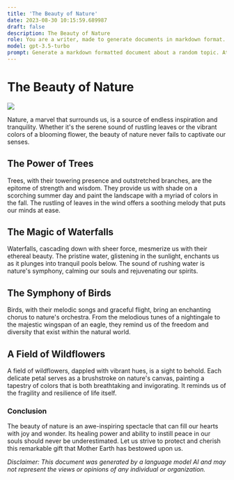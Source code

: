 ```yaml
---
title: 'The Beauty of Nature'
date: 2023-08-30 10:15:59.689987
draft: false
description: The Beauty of Nature
role: You are a writer, made to generate documents in markdown format. It is very important that all of the documents you generate are in valid markdown format.
model: gpt-3.5-turbo
prompt: Generate a markdown formatted document about a random topic. At the bottom, include a disclaimer explaining that the document was generated by you. The first line of the document should be the title. Make sure that the entire document is in proper markdown format, using a mix of various tags to make the document visually appealing.
---
```


# The Beauty of Nature

![](https://www.example.com/images/nature.jpg)

Nature, a marvel that surrounds us, is a source of endless inspiration and tranquility. Whether it's the serene sound of rustling leaves or the vibrant colors of a blooming flower, the beauty of nature never fails to captivate our senses.

## The Power of Trees

Trees, with their towering presence and outstretched branches, are the epitome of strength and wisdom. They provide us with shade on a scorching summer day and paint the landscape with a myriad of colors in the fall. The rustling of leaves in the wind offers a soothing melody that puts our minds at ease.

## The Magic of Waterfalls

Waterfalls, cascading down with sheer force, mesmerize us with their ethereal beauty. The pristine water, glistening in the sunlight, enchants us as it plunges into tranquil pools below. The sound of rushing water is nature's symphony, calming our souls and rejuvenating our spirits.

## The Symphony of Birds

Birds, with their melodic songs and graceful flight, bring an enchanting chorus to nature's orchestra. From the melodious tunes of a nightingale to the majestic wingspan of an eagle, they remind us of the freedom and diversity that exist within the natural world.

## A Field of Wildflowers

A field of wildflowers, dappled with vibrant hues, is a sight to behold. Each delicate petal serves as a brushstroke on nature's canvas, painting a tapestry of colors that is both breathtaking and invigorating. It reminds us of the fragility and resilience of life itself.

### Conclusion

The beauty of nature is an awe-inspiring spectacle that can fill our hearts with joy and wonder. Its healing power and ability to instill peace in our souls should never be underestimated. Let us strive to protect and cherish this remarkable gift that Mother Earth has bestowed upon us.

*Disclaimer: This document was generated by a language model AI and may not represent the views or opinions of any individual or organization.*
